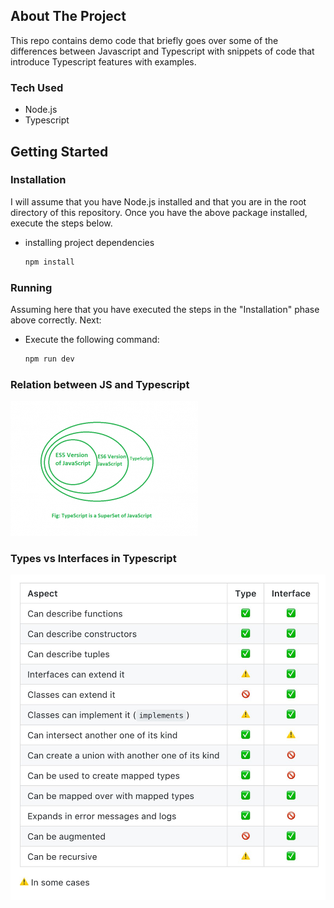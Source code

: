 <!-- ABOUT THE PROJECT -->
## About The Project

This repo contains demo code that briefly goes over some of the differences between Javascript and Typescript with snippets of code that introduce Typescript features with examples.


### Tech Used

* Node.js
* Typescript


<!-- GETTING STARTED -->
## Getting Started

### Installation
I will assume that you have Node.js installed and that you are in the root directory of this repository.
Once you have the above package installed, execute the steps below.

* installing project dependencies
  ```sh
  npm install
  ```


### Running
Assuming here that you have executed the steps in the "Installation" phase above correctly. Next:

* Execute the following command:
  ```sh
  npm run dev
  ```


### Relation between JS and Typescript
![alt text](https://raw.githubusercontent.com/srirams1003/Typescript-Demo/master/public/typescript.png)


### Types vs Interfaces in Typescript
![alt text](https://raw.githubusercontent.com/srirams1003/Typescript-Demo/master/public/typevsinterface.png)


